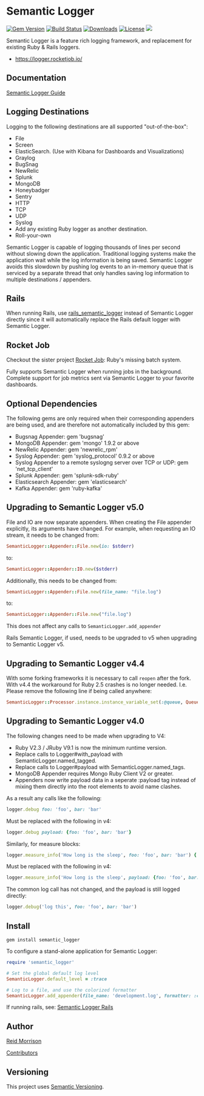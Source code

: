 # Semantic Logger
[![Gem Version](https://img.shields.io/gem/v/semantic_logger.svg)](https://rubygems.org/gems/semantic_logger) [![Build Status](https://github.com/reidmorrison/semantic_logger/workflows/build/badge.svg)](https://github.com/reidmorrison/semantic_logger/actions?query=workflow%3Abuild) [![Downloads](https://img.shields.io/gem/dt/semantic_logger.svg)](https://rubygems.org/gems/semantic_logger) [![License](https://img.shields.io/badge/license-Apache%202.0-brightgreen.svg)](http://opensource.org/licenses/Apache-2.0) ![](https://img.shields.io/badge/status-Production%20Ready-blue.svg)

Semantic Logger is a feature rich logging framework, and replacement for existing Ruby & Rails loggers.  

* https://logger.rocketjob.io/

## Documentation

[Semantic Logger Guide](https://logger.rocketjob.io/)

## Logging Destinations

Logging to the following destinations are all supported "out-of-the-box":

* File
* Screen
* ElasticSearch. (Use with Kibana for Dashboards and Visualizations)
* Graylog
* BugSnag
* NewRelic
* Splunk
* MongoDB
* Honeybadger
* Sentry
* HTTP
* TCP
* UDP
* Syslog
* Add any existing Ruby logger as another destination.
* Roll-your-own

Semantic Logger is capable of logging thousands of lines per second without slowing
down the application. Traditional logging systems make the application wait while
the log information is being saved. Semantic Logger avoids this slowdown by pushing
log events to an in-memory queue that is serviced by a separate thread that only
handles saving log information to multiple destinations / appenders.

## Rails

When running Rails, use [rails_semantic_logger](http://github.com/reidmorrison/rails_semantic_logger)
instead of Semantic Logger directly since it will automatically replace the Rails default logger with Semantic Logger.

## Rocket Job

Checkout the sister project [Rocket Job](http://rocketjob.io): Ruby's missing batch system.

Fully supports Semantic Logger when running jobs in the background. Complete support for job metrics
sent via Semantic Logger to your favorite dashboards.

## Optional Dependencies

The following gems are only required when their corresponding appenders are being used,
and are therefore not automatically included by this gem:
- Bugsnag Appender: gem 'bugsnag'
- MongoDB Appender: gem 'mongo' 1.9.2 or above
- NewRelic Appender: gem 'newrelic_rpm'
- Syslog Appender: gem 'syslog_protocol' 0.9.2 or above
- Syslog Appender to a remote syslogng server over TCP or UDP: gem 'net_tcp_client'
- Splunk Appender: gem 'splunk-sdk-ruby'
- Elasticsearch Appender: gem 'elasticsearch'
- Kafka Appender: gem 'ruby-kafka'

## Upgrading to Semantic Logger v5.0

File and IO are now separate appenders. When creating the File appender explicitly, its arguments
have changed. For example, when requesting an IO stream, it needs to be changed from:

~~~ruby
SemanticLogger::Appender::File.new(io: $stderr)
~~~
to:
~~~ruby
SemanticLogger::Appender::IO.new($stderr)
~~~

Additionally, this needs to be changed from:
~~~ruby
SemanticLogger::Appender::File.new(file_name: "file.log")
~~~
to:
~~~ruby
SemanticLogger::Appender::File.new("file.log")
~~~

This does not affect any calls to `SemanticLogger.add_appender`

Rails Semantic Logger, if used, needs to be upgraded to v5 when upgrading to Semantic Logger v5.

## Upgrading to Semantic Logger v4.4

With some forking frameworks it is necessary to call `reopen` after the fork. With v4.4 the
workaround for Ruby 2.5 crashes is no longer needed.
I.e. Please remove the following line if being called anywhere:

~~~ruby
SemanticLogger::Processor.instance.instance_variable_set(:@queue, Queue.new)
~~~

## Upgrading to Semantic Logger v4.0

The following changes need to be made when upgrading to V4:
- Ruby V2.3 / JRuby V9.1 is now the minimum runtime version.
- Replace calls to Logger#with_payload with SemanticLogger.named_tagged.
- Replace calls to Logger#payload with SemanticLogger.named_tags.
- MongoDB Appender requires Mongo Ruby Client V2 or greater.
- Appenders now write payload data in a seperate :payload tag instead of mixing them
  directly into the root elements to avoid name clashes.

As a result any calls like the following:

~~~ruby
logger.debug foo: 'foo', bar: 'bar'
~~~

Must be replaced with the following in v4:

~~~ruby
logger.debug payload: {foo: 'foo', bar: 'bar'}
~~~

Similarly, for measure blocks:

~~~ruby
logger.measure_info('How long is the sleep', foo: 'foo', bar: 'bar') { sleep 1 } 
~~~

Must be replaced with the following in v4:

~~~ruby
logger.measure_info('How long is the sleep', payload: {foo: 'foo', bar: 'bar'}) { sleep 1 } 
~~~

The common log call has not changed, and the payload is still logged directly: 

~~~ruby
logger.debug('log this', foo: 'foo', bar: 'bar')
~~~

## Install

    gem install semantic_logger

To configure a stand-alone application for Semantic Logger:

~~~ruby
require 'semantic_logger'

# Set the global default log level
SemanticLogger.default_level = :trace

# Log to a file, and use the colorized formatter
SemanticLogger.add_appender(file_name: 'development.log', formatter: :color)
~~~

If running rails, see: [Semantic Logger Rails](https://logger.rocketjob.io/rails.html)

## Author

[Reid Morrison](https://github.com/reidmorrison)

[Contributors](https://github.com/reidmorrison/semantic_logger/graphs/contributors)

## Versioning

This project uses [Semantic Versioning](http://semver.org/).
